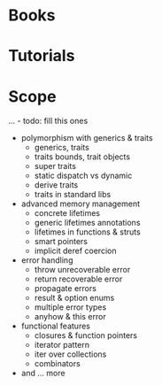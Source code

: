 # Books


# Tutorials



# Scope 

... - todo: fill this ones


- polymorphism with generics & traits
  - generics, traits
  - traits bounds, trait objects
  - super traits
  - static dispatch vs dynamic
  - derive traits
  - traits in standard libs
- advanced memory management
  - concrete lifetimes
  - generic lifetimes annotations
  - lifetimes in functions & struts
  - smart pointers
  - implicit deref coercion
- error handling
  - throw unrecoverable error
  - return recoverable error
  - propagate errors
  - result & option enums
  - multiple error types
  - anyhow & this error
- functional features
  - closures & function pointers
  - iterator pattern
  - iter over collections
  - combinators
- and ... more 